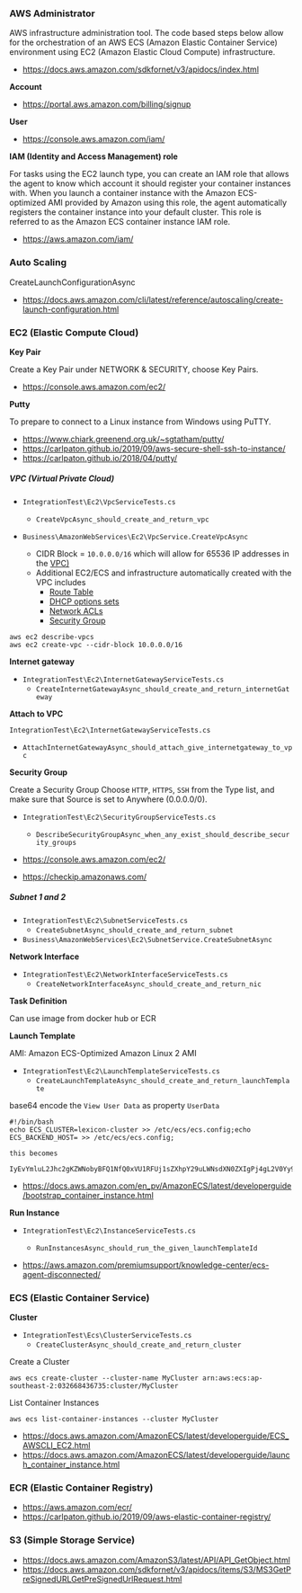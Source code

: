 ### AWS Administrator
AWS infrastructure administration tool. The code based steps below allow for the orchestration of an AWS ECS (Amazon Elastic Container Service) environment using EC2 (Amazon Elastic Cloud Compute) infrastructure.

* https://docs.aws.amazon.com/sdkfornet/v3/apidocs/index.html

**Account**

- https://portal.aws.amazon.com/billing/signup

**User**

- https://console.aws.amazon.com/iam/

**IAM (Identity and Access Management) role**

For tasks using the EC2 launch type, you can create an IAM role that allows the agent to know which account it should register your container instances with. When you launch a container instance with the Amazon ECS-optimized AMI provided by Amazon using this role, the agent automatically registers the container instance into your default cluster. This role is referred to as the Amazon ECS container instance IAM role.

- https://aws.amazon.com/iam/

### Auto Scaling

CreateLaunchConfigurationAsync

* https://docs.aws.amazon.com/cli/latest/reference/autoscaling/create-launch-configuration.html

### EC2 (Elastic Compute Cloud)

**Key Pair**

Create a Key Pair under NETWORK & SECURITY, choose Key Pairs.

* https://console.aws.amazon.com/ec2/

**Putty**

To prepare to connect to a Linux instance from Windows using PuTTY. 

* https://www.chiark.greenend.org.uk/~sgtatham/putty/
* https://carlpaton.github.io/2019/09/aws-secure-shell-ssh-to-instance/
* https://carlpaton.github.io/2018/04/putty/

##### VPC (Virtual Private Cloud)

* `IntegrationTest\Ec2\VpcServiceTests.cs`
  * `CreateVpcAsync_should_create_and_return_vpc`

* `Business\AmazonWebServices\Ec2\VpcService.CreateVpcAsync`
  * CIDR Block = `10.0.0.0/16` which will allow for 65536 IP addresses in the [VPC)](https://docs.aws.amazon.com/vpc/latest/userguide/VPC_Subnets.html)
  * Additional EC2/ECS and infrastructure automatically created with the VPC includes
    * [Route Table](https://docs.aws.amazon.com/vpc/latest/userguide/VPC_Route_Tables.html)
    * [DHCP options sets](https://docs.aws.amazon.com/vpc/latest/userguide/VPC_DHCP_Options.html)
    * [Network ACLs](https://docs.aws.amazon.com/vpc/latest/userguide/vpc-network-acls.html)
    * [Security Group](https://docs.aws.amazon.com/vpc/latest/userguide/VPC_SecurityGroups.html)

```
aws ec2 describe-vpcs 
aws ec2 create-vpc --cidr-block 10.0.0.0/16
```

**Internet gateway**

* `IntegrationTest\Ec2\InternetGatewayServiceTests.cs`
  * `CreateInternetGatewayAsync_should_create_and_return_internetGateway`

**Attach to VPC**

`IntegrationTest\Ec2\InternetGatewayServiceTests.cs`

- `AttachInternetGatewayAsync_should_attach_give_internetgateway_to_vpc`

**Security Group**

Create a Security Group Choose `HTTP`, `HTTPS`, `SSH` from the Type list, and make sure that Source is set to Anywhere (0.0.0.0/0).

* `IntegrationTest\Ec2\SecurityGroupServiceTests.cs`
  * `DescribeSecurityGroupAsync_when_any_exist_should_describe_security_groups`

* https://console.aws.amazon.com/ec2/
* https://checkip.amazonaws.com/

##### Subnet 1 and 2

* `IntegrationTest\Ec2\SubnetServiceTests.cs`
  * `CreateSubnetAsync_should_create_and_return_subnet`
* `Business\AmazonWebServices\Ec2\SubnetService.CreateSubnetAsync`

**Network Interface**

* `IntegrationTest\Ec2\NetworkInterfaceServiceTests.cs`
  * `CreateNetworkInterfaceAsync_should_create_and_return_nic`

**Task Definition**

Can use image from docker hub or ECR

**Launch Template**

AMI: Amazon ECS-Optimized Amazon Linux 2 AMI 

* `IntegrationTest\Ec2\LaunchTemplateServiceTests.cs`
  * `CreateLaunchTemplateAsync_should_create_and_return_launchTemplate`

base64 encode the `View User Data` as property `UserData`

```
#!/bin/bash
echo ECS_CLUSTER=lexicon-cluster >> /etc/ecs/ecs.config;echo ECS_BACKEND_HOST= >> /etc/ecs/ecs.config;

this becomes

IyEvYmluL2Jhc2gKZWNobyBFQ1NfQ0xVU1RFUj1sZXhpY29uLWNsdXN0ZXIgPj4gL2V0Yy9lY3MvZWNzLmNvbmZpZztlY2hvIEVDU19CQUNLRU5EX0hPU1Q9ID4+IC9ldGMvZWNzL2Vjcy5jb25maWc7
```

* https://docs.aws.amazon.com/en_pv/AmazonECS/latest/developerguide/bootstrap_container_instance.html

**Run Instance**

* `IntegrationTest\Ec2\InstanceServiceTests.cs`
  * `RunInstancesAsync_should_run_the_given_launchTemplateId`

* https://aws.amazon.com/premiumsupport/knowledge-center/ecs-agent-disconnected/

### ECS (Elastic Container Service)

**Cluster**

* `IntegrationTest\Ecs\ClusterServiceTests.cs`
  * `CreateClusterAsync_should_create_and_return_cluster`

Create a Cluster 

```
aws ecs create-cluster --cluster-name MyCluster arn:aws:ecs:ap-southeast-2:032668436735:cluster/MyCluster
```

List Container Instances 

```
aws ecs list-container-instances --cluster MyCluster
```

* https://docs.aws.amazon.com/AmazonECS/latest/developerguide/ECS_AWSCLI_EC2.html
* https://docs.aws.amazon.com/AmazonECS/latest/developerguide/launch_container_instance.html

### ECR (Elastic Container Registry)

- https://aws.amazon.com/ecr/
- https://carlpaton.github.io/2019/09/aws-elastic-container-registry/

### S3 (Simple Storage Service)

- https://docs.aws.amazon.com/AmazonS3/latest/API/API_GetObject.html
- https://docs.aws.amazon.com/sdkfornet/v3/apidocs/items/S3/MS3GetPreSignedURLGetPreSignedUrlRequest.html